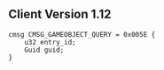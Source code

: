 ## Client Version 1.12

```rust,ignore
cmsg CMSG_GAMEOBJECT_QUERY = 0x005E {
    u32 entry_id;    
    Guid guid;    
}

```
